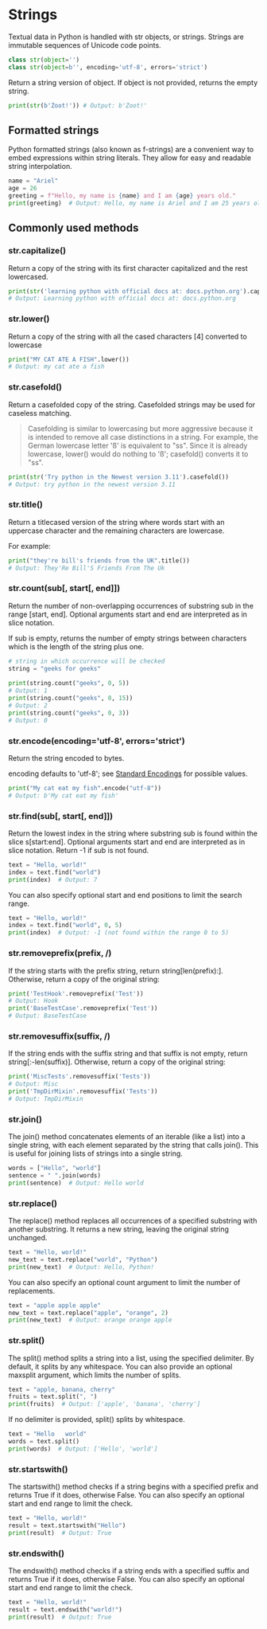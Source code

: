 # Strings 

Textual data in Python is handled with str objects, or strings. Strings are immutable sequences of Unicode code points.

```py
class str(object='')
class str(object=b'', encoding='utf-8', errors='strict')
```

Return a string version of object. If object is not provided, returns the empty string. 

```py
print(str(b'Zoot!')) # Output: b'Zoot!'
```

## Formatted strings

Python formatted strings (also known as f-strings) are a convenient way to embed expressions within string literals. They allow for easy and readable string interpolation.
```py
name = "Ariel"
age = 26
greeting = f"Hello, my name is {name} and I am {age} years old."
print(greeting)  # Output: Hello, my name is Ariel and I am 25 years old.
```


## Commonly used methods

### str.capitalize()
Return a copy of the string with its first character capitalized and the rest lowercased.

```py
print(str('learning python with official docs at: docs.python.org').capitalize())
# Output: Learning python with official docs at: docs.python.org
```

### str.lower()
Return a copy of the string with all the cased characters [4] converted to lowercase

```py
print("MY CAT ATE A FISH".lower())
# Output: my cat ate a fish
```

### str.casefold()
Return a casefolded copy of the string. Casefolded strings may be used for caseless matching.

> Casefolding is similar to lowercasing but more aggressive because it is intended to remove all case distinctions in a string. For example, the German lowercase letter 'ß' is equivalent to "ss". Since it is already lowercase, lower() would do nothing to 'ß'; casefold() converts it to "ss".

```py
print(str('Try python in the Newest version 3.11').casefold())
# Output: try python in the newest version 3.11
```

### str.title()
Return a titlecased version of the string where words start with an uppercase character and the remaining characters are lowercase.

For example:
```py
print("they're bill's friends from the UK".title())
# Output: They'Re Bill'S Friends From The Uk
```


### str.count(sub[, start[, end]])
Return the number of non-overlapping occurrences of substring sub in the range [start, end]. Optional arguments start and end are interpreted as in slice notation.

If sub is empty, returns the number of empty strings between characters which is the length of the string plus one.

```py
# string in which occurrence will be checked
string = "geeks for geeks"
 
print(string.count("geeks", 0, 5))
# Output: 1
print(string.count("geeks", 0, 15))
# Output: 2
print(string.count("geeks", 0, 3))
# Output: 0
```

### str.encode(encoding='utf-8', errors='strict')
Return the string encoded to bytes.

encoding defaults to 'utf-8'; see [Standard Encodings](https://docs.python.org/pt-br/3/library/codecs.html#standard-encodings) for possible values.

```py
print("My cat eat my fish".encode("utf-8"))
# Output: b'My cat eat my fish'
```



### str.find(sub[, start[, end]])
Return the lowest index in the string where substring sub is found within the slice s[start:end]. Optional arguments start and end are interpreted as in slice notation. Return -1 if sub is not found.

```py
text = "Hello, world!"
index = text.find("world")
print(index)  # Output: 7
```

You can also specify optional start and end positions to limit the search range.

```py
text = "Hello, world!"
index = text.find("world", 0, 5)
print(index)  # Output: -1 (not found within the range 0 to 5)
```

### str.removeprefix(prefix, /)
If the string starts with the prefix string, return string[len(prefix):]. Otherwise, return a copy of the original string:
```py
print('TestHook'.removeprefix('Test'))
# Output: Hook
print('BaseTestCase'.removeprefix('Test'))
# Output: BaseTestCase
```

### str.removesuffix(suffix, /)
If the string ends with the suffix string and that suffix is not empty, return string[:-len(suffix)]. Otherwise, return a copy of the original string:

```py
print('MiscTests'.removesuffix('Tests'))
# Output: Misc
print('TmpDirMixin'.removesuffix('Tests'))
# Output: TmpDirMixin
```

### str.join()
The join() method concatenates elements of an iterable (like a list) into a single string, with each element separated by the string that calls join().
This is useful for joining lists of strings into a single string.

```py
words = ["Hello", "world"]
sentence = " ".join(words)
print(sentence)  # Output: Hello world
```

### str.replace()
The replace() method replaces all occurrences of a specified substring with another substring. It returns a new string, leaving the original string unchanged.

```py
text = "Hello, world!"
new_text = text.replace("world", "Python")
print(new_text)  # Output: Hello, Python!
```

You can also specify an optional count argument to limit the number of replacements.

```py
text = "apple apple apple"
new_text = text.replace("apple", "orange", 2)
print(new_text)  # Output: orange orange apple
```

### str.split()
The split() method splits a string into a list, using the specified delimiter. By default, it splits by any whitespace. You can also provide an optional maxsplit argument, which limits the number of splits.

```py
text = "apple, banana, cherry"
fruits = text.split(", ")
print(fruits)  # Output: ['apple', 'banana', 'cherry']
```

If no delimiter is provided, split() splits by whitespace.

```py
text = "Hello   world"
words = text.split()
print(words)  # Output: ['Hello', 'world']
```

### str.startswith()
The startswith() method checks if a string begins with a specified prefix and returns True if it does, otherwise False.
You can also specify an optional start and end range to limit the check.

```py
text = "Hello, world!"
result = text.startswith("Hello")
print(result)  # Output: True
```

### str.endswith()
The endswith() method checks if a string ends with a specified suffix and returns True if it does, otherwise False.
You can also specify an optional start and end range to limit the check.

```py
text = "Hello, world!"
result = text.endswith("world!")
print(result)  # Output: True
```